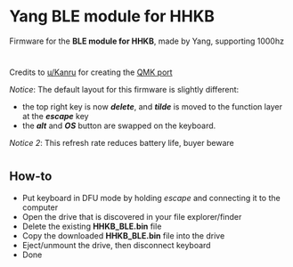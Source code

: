 # Yang BLE module for HHKB
Firmware for the **BLE module for HHKB**, made by Yang, supporting 1000hz
#
Credits to [u/Kanru](https://www.reddit.com/user/kanru/) for creating the [QMK port](https://github.com/kanru/qmk_firmware/tree/hhkb_yang/keyboards/hhkb/yang)

*Notice*: The default layout for this firmware is slightly different: 
* the top right key is now ***delete***, and ***tilde*** is moved to the function layer at the ***escape*** key
* the ***alt*** and ***OS*** button are swapped on the keyboard.

*Notice 2*: This refresh rate reduces battery life, buyer beware
#
## How-to
* Put keyboard in DFU mode by holding *escape* and connecting it to the computer
* Open the drive that is discovered in your file explorer/finder
* Delete the existing **HHKB_BLE.bin** file
* Copy the downloaded **HHKB_BLE.bin** file into the drive
* Eject/unmount the drive, then disconnect keyboard
* Done

